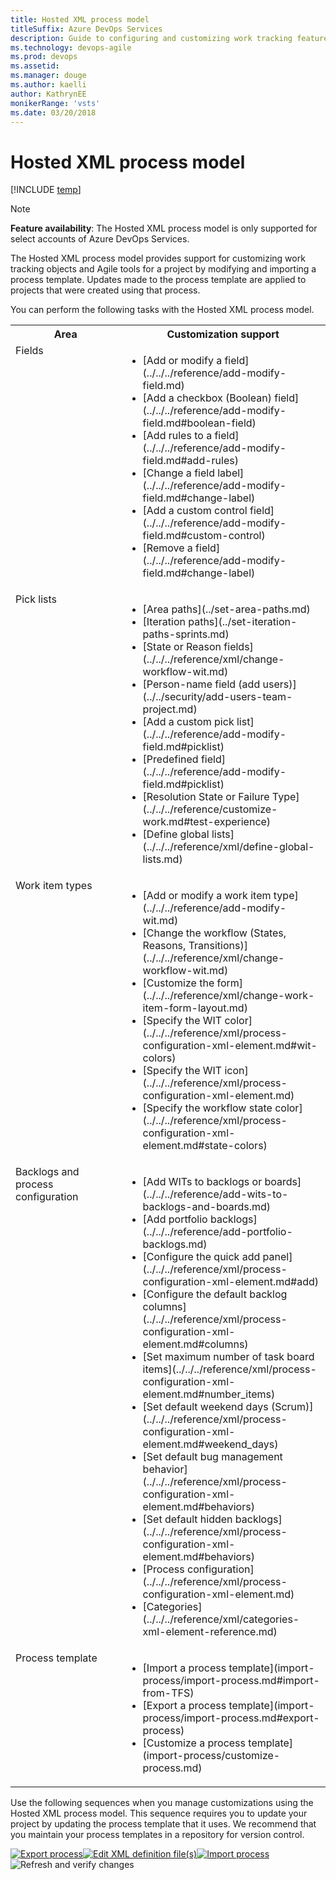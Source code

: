```yaml
---
title: Hosted XML process model 
titleSuffix: Azure DevOps Services
description: Guide to configuring and customizing work tracking features for the Hosted XML process model 
ms.technology: devops-agile
ms.prod: devops
ms.assetid: 
ms.manager: douge
ms.author: kaelli
author: KathrynEE
monikerRange: 'vsts'
ms.date: 03/20/2018
---
```



# Hosted XML process model  

[!INCLUDE [temp](../../../boards/_shared/version-vsts-only.md)]

<a id="hosted-xml-process-model">  </a>


> [!NOTE]   
> **Feature availability**:  The Hosted XML process model is only supported for select accounts of Azure DevOps Services.  

The Hosted XML process model provides support for customizing work tracking objects and Agile tools for a project by modifying and importing a process template. Updates made to the process template are applied to projects that were created using that process.

You can perform the following tasks with the Hosted XML process model. 


<table width="80%">
<tbody valign="top">
<tr>
<th width="35%">Area</th>
<th width="65%">Customization support</th>
</tr>
<tr>
<td>Fields  </td>
<td>
<ul>
<li>[Add or modify a field](../../../reference/add-modify-field.md)</li>
<li>[Add a checkbox (Boolean) field](../../../reference/add-modify-field.md#boolean-field)</li>
<li>[Add rules to a field](../../../reference/add-modify-field.md#add-rules)</li>
<li>[Change a field label](../../../reference/add-modify-field.md#change-label)</li>
<li>[Add a custom control field](../../../reference/add-modify-field.md#custom-control)</li>
<li>[Remove a field](../../../reference/add-modify-field.md#change-label) </li>
</ul>
</td>
</tr>
<tr>
<td>Pick lists  </td>
<td>
<ul>
<li>[Area paths](../set-area-paths.md)</li><li>[Iteration paths](../set-iteration-paths-sprints.md)</li>
<li>[State or Reason fields](../../../reference/xml/change-workflow-wit.md)</li>
<li>[Person-name field (add users)](../../security/add-users-team-project.md)</li>
<li>[Add a custom pick list](../../../reference/add-modify-field.md#picklist)</li>
<li>[Predefined field](../../../reference/add-modify-field.md#picklist)</li>
<li>[Resolution State or Failure Type](../../../reference/customize-work.md#test-experience)</li>
<li>[Define global lists](../../../reference/xml/define-global-lists.md) </li>
</ul>
</td>
</tr>
<tr>
<td>Work item types</td>
<td>
<ul>
<li>[Add or modify a work item type](../../../reference/add-modify-wit.md)</li>
<li>[Change the workflow (States, Reasons, Transitions)](../../../reference/xml/change-workflow-wit.md)</li>
<li>[Customize the form](../../../reference/xml/change-work-item-form-layout.md)</li>
<li>[Specify the WIT color](../../../reference/xml/process-configuration-xml-element.md#wit-colors)</li>
<li>[Specify the WIT icon](../../../reference/xml/process-configuration-xml-element.md)</li>
<li>[Specify the workflow state color](../../../reference/xml/process-configuration-xml-element.md#state-colors)</li>
</ul>
</td>
</tr>
<tr>
<td>Backlogs and process configuration  </td>
<td>
<ul>
<li>[Add WITs to backlogs or boards](../../../reference/add-wits-to-backlogs-and-boards.md)</li>
<li>[Add portfolio backlogs](../../../reference/add-portfolio-backlogs.md)</li>
<li>[Configure the quick add panel](../../../reference/xml/process-configuration-xml-element.md#add)</li>
<li>[Configure the default backlog columns](../../../reference/xml/process-configuration-xml-element.md#columns)</li>
<li>[Set maximum number of task board items](../../../reference/xml/process-configuration-xml-element.md#number_items)</li>
<li>[Set default weekend days (Scrum)](../../../reference/xml/process-configuration-xml-element.md#weekend_days) </li>
<li>[Set default bug management behavior](../../../reference/xml/process-configuration-xml-element.md#behaviors)</li>
<li>[Set default hidden backlogs](../../../reference/xml/process-configuration-xml-element.md#behaviors)</li>
<li>[Process configuration](../../../reference/xml/process-configuration-xml-element.md)</li>
<li>[Categories](../../../reference/xml/categories-xml-element-reference.md)</li>
</ul>
</td>
</tr>
<tr>
<td>Process template </td>
<td>
<ul>
<li>[Import a process template](import-process/import-process.md#import-from-TFS)</li>
<li>[Export a process template](import-process/import-process.md#export-process)</li>
<li>[Customize a process template](import-process/customize-process.md)</li>
</ul>
</td>
</tr>
</tbody>
</table>



<a id="hosted-xml-sequence"></a>
 
Use the following sequences when you manage customizations using the Hosted XML process model. This sequence requires you to update your project by updating the process template that it uses. We recommend that you maintain your process templates in a repository for version control.  

[![Export process](_img/cust-wit-form-export-process.png)](import-process/import-process.md#export-process)[![Edit XML definition file(s)](_img/cust-wit-form-edit-def-file.png)](../../../reference/xml/weblayout-xml-elements.md)[![Import process](_img/cust-wit-form-import-process.png)](import-process/import-process.md)![Refresh and verify changes](_img/cust-wit-form-refresh-verify.png)  
